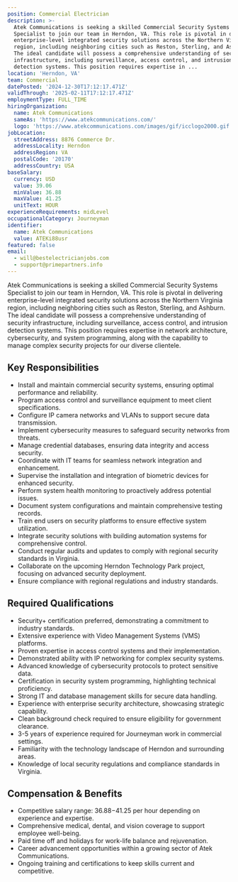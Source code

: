 ```yaml
---
position: Commercial Electrician
description: >-
  Atek Communications is seeking a skilled Commercial Security Systems
  Specialist to join our team in Herndon, VA. This role is pivotal in delivering
  enterprise-level integrated security solutions across the Northern Virginia
  region, including neighboring cities such as Reston, Sterling, and Ashburn.
  The ideal candidate will possess a comprehensive understanding of security
  infrastructure, including surveillance, access control, and intrusion
  detection systems. This position requires expertise in ...
location: 'Herndon, VA'
team: Commercial
datePosted: '2024-12-30T17:12:17.471Z'
validThrough: '2025-02-11T17:12:17.471Z'
employmentType: FULL_TIME
hiringOrganization:
  name: Atek Communications
  sameAs: 'https://www.atekcommunications.com/'
  logo: 'https://www.atekcommunications.com/images/gif/icclogo2000.gif'
jobLocation:
  streetAddress: 8876 Commerce Dr.
  addressLocality: Herndon
  addressRegion: VA
  postalCode: '20170'
  addressCountry: USA
baseSalary:
  currency: USD
  value: 39.06
  minValue: 36.88
  maxValue: 41.25
  unitText: HOUR
experienceRequirements: midLevel
occupationalCategory: Journeyman
identifier:
  name: Atek Communications
  value: ATEKi88usr
featured: false
email:
  - will@bestelectricianjobs.com
  - support@primepartners.info
---
```




Atek Communications is seeking a skilled Commercial Security Systems Specialist to join our team in Herndon, VA. This role is pivotal in delivering enterprise-level integrated security solutions across the Northern Virginia region, including neighboring cities such as Reston, Sterling, and Ashburn. The ideal candidate will possess a comprehensive understanding of security infrastructure, including surveillance, access control, and intrusion detection systems. This position requires expertise in network architecture, cybersecurity, and system programming, along with the capability to manage complex security projects for our diverse clientele.

## Key Responsibilities

- Install and maintain commercial security systems, ensuring optimal performance and reliability.
- Program access control and surveillance equipment to meet client specifications.
- Configure IP camera networks and VLANs to support secure data transmission.
- Implement cybersecurity measures to safeguard security networks from threats.
- Manage credential databases, ensuring data integrity and access security.
- Coordinate with IT teams for seamless network integration and enhancement.
- Supervise the installation and integration of biometric devices for enhanced security.
- Perform system health monitoring to proactively address potential issues.
- Document system configurations and maintain comprehensive testing records.
- Train end users on security platforms to ensure effective system utilization.
- Integrate security solutions with building automation systems for comprehensive control.
- Conduct regular audits and updates to comply with regional security standards in Virginia.
- Collaborate on the upcoming Herndon Technology Park project, focusing on advanced security deployment.
- Ensure compliance with regional regulations and industry standards.

## Required Qualifications

- Security+ certification preferred, demonstrating a commitment to industry standards.
- Extensive experience with Video Management Systems (VMS) platforms.
- Proven expertise in access control systems and their implementation.
- Demonstrated ability with IP networking for complex security systems.
- Advanced knowledge of cybersecurity protocols to protect sensitive data.
- Certification in security system programming, highlighting technical proficiency.
- Strong IT and database management skills for secure data handling.
- Experience with enterprise security architecture, showcasing strategic capability.
- Clean background check required to ensure eligibility for government clearance.
- 3-5 years of experience required for Journeyman work in commercial settings.
- Familiarity with the technology landscape of Herndon and surrounding areas.
- Knowledge of local security regulations and compliance standards in Virginia.

## Compensation & Benefits

- Competitive salary range: $36.88-$41.25 per hour depending on experience and expertise.
- Comprehensive medical, dental, and vision coverage to support employee well-being.
- Paid time off and holidays for work-life balance and rejuvenation.
- Career advancement opportunities within a growing sector of Atek Communications.
- Ongoing training and certifications to keep skills current and competitive.

